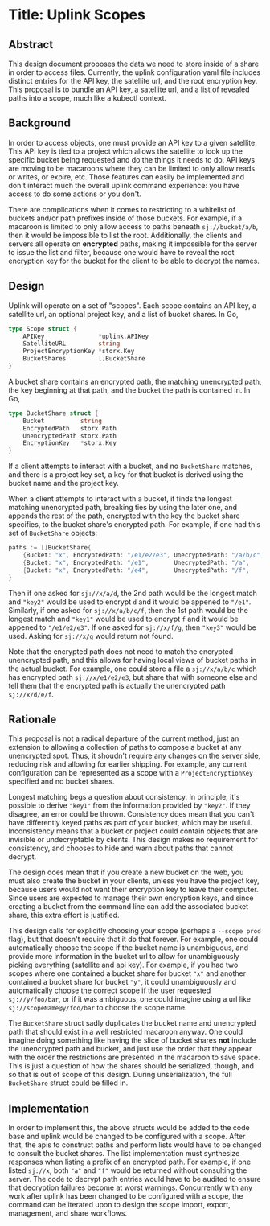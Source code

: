 # Title: Uplink Scopes

## Abstract

This design document proposes the data we need to store inside of a share in order to access files. Currently, the uplink configuration yaml file includes distinct entries for the API key, the satellite url, and the root encryption key. This proposal is to bundle an API key, a satellite url, and a list of revealed paths into a scope, much like a kubectl context.

## Background

In order to access objects, one must provide an API key to a given satellite. This API key is tied to a project which allows the satellite to look up the specific bucket being requested and do the things it needs to do. API keys are moving to be macaroons where they can be limited to only allow reads or writes, or expire, etc. Those features can easily be implemented and don't interact much the overall uplink command experience: you have access to do some actions or you don't.

There are complications when it comes to restricting to a whitelist of buckets and/or path prefixes inside of those buckets. For example, if a macaroon is limited to only allow access to paths beneath `sj://bucket/a/b`, then it would be impossible to list the root. Additionally, the clients and servers all operate on **encrypted** paths, making it impossible for the server to issue the list and filter, because one would have to reveal the root encryption key for the bucket for the client to be able to decrypt the names.

## Design

Uplink will operate on a set of "scopes". Each scope contains an API key, a satellite url, an optional project key, and a list of bucket shares. In Go,

```go
type Scope struct {
    APIKey               *uplink.APIKey
    SatelliteURL         string
    ProjectEncryptionKey *storx.Key
    BucketShares         []BucketShare
}
```

A bucket share contains an encrypted path, the matching unencrypted path, the key beginning at that path, and the bucket the path is contained in. In Go,

```go
type BucketShare struct {
    Bucket          string
    EncryptedPath   storx.Path
    UnencryptedPath storx.Path
    EncryptionKey   *storx.Key
}
```

If a client attempts to interact with a bucket, and no `BucketShare` matches, and there is a project key set, a key for that bucket is derived using the bucket name and the project key.

When a client attempts to interact with a bucket, it finds the longest matching unencrypted path, breaking ties by using the later one, and appends the rest of the path, encrypted with the key the bucket share specifies, to the bucket share's encrypted path. For example, if one had this set of `BucketShare` objects:

```go
paths := []BucketShare{
    {Bucket: "x", EncryptedPath: "/e1/e2/e3", UnecryptedPath: "/a/b/c", EncryptionKey: "key1"},
    {Bucket: "x", EncryptedPath: "/e1",       UnecryptedPath: "/a",     EncryptionKey: "key2"},
    {Bucket: "x", EncryptedPath: "/e4",       UnecryptedPath: "/f",     EncryptionKey: "key3"},
}
```

Then if one asked for `sj://x/a/d`, the 2nd path would be the longest match and `"key2"` would be used to encrypt `d` and it would be appened to `"/e1"`. Similarly, if one asked for `sj://x/a/b/c/f`, then the 1st path would be the longest match and `"key1"` would be used to encrypt `f` and it would be appened to `"/e1/e2/e3"`. If one asked for `sj://x/f/g`, then `"key3"` would be used. Asking for `sj://x/g` would return not found.

Note that the encrypted path does not need to match the encrypted unencrypted path, and this allows for having local views of bucket paths in the actual bucket. For example, one could store a file a `sj://x/a/b/c` which has encrypted path `sj://x/e1/e2/e3`, but share that with someone else and tell them that the encrypted path is actually the unencrypted path `sj://x/d/e/f`.

## Rationale

This proposal is not a radical departure of the current method, just an extension to allowing a collection of paths to compose a bucket at any unencrypted spot. Thus, it shoudn't require any changes on the server side, reducing risk and allowing for earlier shipping. For example, any current configuration can be represented as a scope with a `ProjectEncryptionKey` specified and no bucket shares.

Longest matching begs a question about consistency. In principle, it's possible to derive `"key1"` from the information provided by `"key2"`. If they disagree, an error could be thrown. Consistency does mean that you can't have differently keyed paths as part of your bucket, which may be useful. Inconsistency means that a bucket or project could contain objects that are invisible or undecryptable by clients. This design makes no requirement for consistency, and chooses to hide and warn about paths that cannot decrypt.

The design does mean that if you create a new bucket on the web, you must also create the bucket in your clients, unless you have the project key, because users would not want their encryption key to leave their computer. Since users are expected to manage their own encryption keys, and since creating a bucket from the command line can add the associated bucket share, this extra effort is justified.

This design calls for explicitly choosing your scope (perhaps a `--scope prod` flag), but that doesn't require that it do that forever. For example, one could automatically choose the scope if the bucket name is unambiguous, and provide more information in the bucket url to allow for unambiguously picking everything (satellite and api key). For example, if you had two scopes where one contained a bucket share for bucket `"x"` and another contained a bucket share for bucket `"y"`, it could unambiguously and automatically choose the correct scope if the user requested `sj://y/foo/bar`, or if it was ambiguous, one could imagine using a url like `sj://scopeName@y/foo/bar` to choose the scope name.

The `BucketShare` struct sadly duplicates the bucket name and unencrypted path that should exist in a well restricted macaroon anyway. One could imagine doing something like having the slice of bucket shares **not** include the unencrypted path and bucket, and just use the order that they appear with the order the restrictions are presented in the macaroon to save space. This is just a question of how the shares should be serialized, though, and so that is out of scope of this design. During unserialization, the full `BucketShare` struct could be filled in.

## Implementation

In order to implement this, the above structs would be added to the code base and uplink would be changed to be configured with a scope. After that, the apis to construct paths and perform lists would have to be changed to consult the bucket shares. The list implementation must synthesize responses when listing a prefix of an encrypted path. For example, if one listed `sj://x`, both `"a"` and `"f"` would be returned without consulting the server. The code to decrypt path entries would have to be audited to ensure that decryption failures become at worst warnings. Concurrently with any work after uplink has been changed to be configured with a scope, the command can be iterated upon to design the scope import, export, management, and share workflows.
